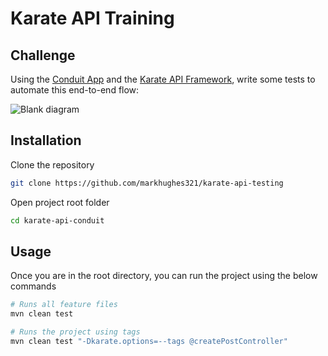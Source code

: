 # Karate API Training

## Challenge

Using the [Conduit App](https://react-redux.realworld.io/#/?_k=zkbpmx) and the [Karate API Framework](https://github.com/karatelabs), write some tests to automate this end-to-end flow:

![Blank diagram](https://user-images.githubusercontent.com/9667977/193516142-a81c1f52-b87d-47ec-8ff4-a89588f30b4f.png)

## Installation

Clone the repository

```bash
git clone https://github.com/markhughes321/karate-api-testing
```

Open project root folder

```bash
cd karate-api-conduit
```

## Usage

Once you are in the root directory, you can run the project using the below commands

```python
# Runs all feature files
mvn clean test

# Runs the project using tags
mvn clean test "-Dkarate.options=--tags @createPostController"

```

